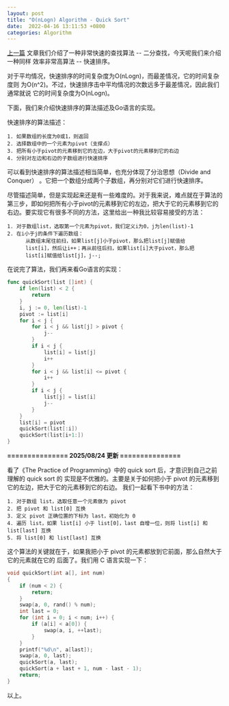 ```yaml
---
layout: post
title: "O(nLogn) Algorithm - Quick Sort"
date:  2022-04-16 13:11:53 +0800
categories: Algorithm
---
```


[上一篇](https://guo-sj.github.io/algorithm/2022/04/16/binary-search.html)
文章我们介绍了一种非常快速的查找算法 -- 二分查找，今天呢我们来介绍一种同样
效率非常高算法 -- 快速排序。

对于平均情况，快速排序的时间复杂度为O(nLogn)，而最差情况，它的时间复杂度则
为O(n^2)。不过，快速排序击中平均情况的次数远多于最差情况，因此我们通常就说
它的时间复杂度为O(nLogn)。

下面，我们来介绍快速排序的算法描述及Go语言的实现。

快速排序的算法描述：
```
1. 如果数组的长度为0或1，则返回
2. 选择数组中的一个元素为pivot（支撑点）
3. 把所有小于pivot的元素移到它的左边，大于pivot的元素移到它的右边
4. 分别对左边和右边的子数组进行快速排序
```
可以看到快速排序的算法描述相当简单，也充分体现了分治思想（Divide and Conquer）
。它把一个数组分成两个子数组，再分别对它们进行快速排序。

尽管描述简单，但是实现起来还是有一些难度的。对于我来说，难点就在于算法的
第三步，即如何把所有小于pivot的元素移到它的左边，把大于它的元素移到它的
右边。要实现它有很多不同的方法，这里给出一种我比较容易接受的方法：
```
1. 对于数组list，选取第一个元素为pivot，我们定义i为0，j为len(list)-1
2. 在i小于j的条件下遍历数组：
      从数组末尾往前扫，如果list[j]小于pivot，那么把list[j]赋值给
      list[i]，然后让i++；再从前往后扫，如果list[i]大于pivot，那么把
      list[i]赋值给list[j]，j--;
```

在说完了算法，我们再来看Go语言的实现：
```go
func quickSort(list []int) {
    if len(list) < 2 {
        return
    }
    i, j := 0, len(list)-1
    pivot := list[i]
    for i < j {
        for i < j && list[j] > pivot {
            j--
        }
        if i < j {
            list[i] = list[j]
            i++
        }
        for i < j && list[i] <= pivot {
            i++
        }
        if i < j {
            list[j] = list[i]
            j--
        }
    }
    list[i] = pivot
    quickSort(list[:i])
    quickSort(list[i+1:])
}
```

**=============== 2025/08/24 更新 ===============**

看了《The Practice of Programming》中的 quick sort 后，才意识到自己之前理解的 quick sort 的
实现是不优雅的。主要是关于如何把小于 pivot 的元素移到它的左边，把大于它的元素移到它的右边。
我们一起看下书中的方法：
```
1. 对于数组 list，选取任意一个元素做为 pivot
2. 把 pivot 和 list[0] 互换
3. 定义 pivot 正确位置的下标为 last，初始化为 0
4. 遍历 list，如果 list[i] 小于 list[0]，last 自增一位，则将 list[i] 和 list[last] 互换
5. 将 list[0] 和 list[last] 互换
```

这个算法的关键就在于，如果我把小于 pivot 的元素都放到它前面，那么自然大于它的元素就在它的
后面了。我们用 C 语言实现一下：
```c
void quickSort(int a[], int num)
{
    if (num < 2) {
        return;
    }
    swap(a, 0, rand() % num);
    int last = 0;
    for (int i = 0; i < num; i++) {
        if (a[i] < a[0]) {
            swap(a, i, ++last);
        }
    }
    printf("%d\n", a[last]);
    swap(a, 0, last);
    quickSort(a, last);
    quickSort(a + last + 1, num - last - 1);
    return;
}
```
以上。
